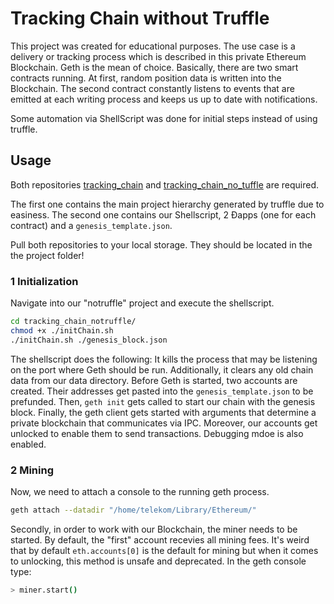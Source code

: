 # Tracking Chain without Truffle

This project was created for educational purposes. The use case is a delivery or tracking process which is described in this private Ethereum Blockchain. Geth is the mean of choice. Basically, there are two smart contracts running. At first, random position data is written into the Blockchain. The second contract constantly listens to events that are emitted at each writing process and keeps us up to date with notifications.

Some automation via ShellScript was done for initial steps instead of using truffle.

## Usage

Both repositories [tracking_chain](https://github.com/larsmunaf/tracking_chain) and [tracking_chain_no_tuffle](https://github.com/larsmunaf/tracking_chain_no_truffle) are required.

The first one contains the main project hierarchy generated by truffle due to easiness. The second one contains our Shellscript, 2 Ðapps (one for each contract) and a `genesis_template.json`.

Pull both repositories to your local storage. They should be located in the the project folder!

### 1 Initialization

Navigate into our "notruffle" project and execute the shellscript.
``` sh
cd tracking_chain_notruffle/
chmod +x ./initChain.sh
./initChain.sh ./genesis_block.json
```
The shellscript does the following: It kills the process that may be listening on the port where Geth should be run. Additionally, it clears any old chain data from our data directory.
Before Geth is started, two accounts are created. Their addresses get pasted into the `genesis_template.json` to be prefunded.
Then, `geth init` gets called to start our chain with the genesis block.
Finally, the geth client gets started with arguments that determine a private blockchain that communicates via IPC. Moreover, our accounts get unlocked to enable them to send transactions. Debugging mdoe is also enabled.

### 2 Mining

Now, we need to attach a console to the running geth process.

``` sh
geth attach --datadir "/home/telekom/Library/Ethereum/"
```

Secondly, in order to work with our Blockchain, the miner needs to be started. By default, the "first" account recevies all mining fees. It's weird that by default `eth.accounts[0]` is the default for mining but when it comes to unlocking, this method is unsafe and deprecated. In the geth console type:

``` sh
> miner.start()
```
